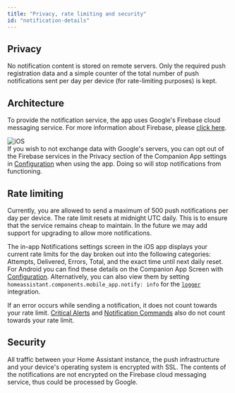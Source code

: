 ```yaml
---
title: "Privacy, rate limiting and security"
id: "notification-details"
---
```


## Privacy

No notification content is stored on remote servers. Only the required push registration data and a simple counter of the total number of push notifications sent per day per device (for rate-limiting purposes) is kept.

## Architecture
To provide the notification service, the app uses Google's Firebase cloud messaging service. For more information about Firebase, please [click here](https://firebase.google.com/docs/cloud-messaging).

![iOS](/assets/iOS.svg)<br />
If you wish to not exchange data with Google's servers, you can opt out of the Firebase services in the Privacy section of the Companion App settings in [Configuration](https://my.home-assistant.io/redirect/config/) when using the app. Doing so will stop notifications from functioning.  

## Rate limiting

Currently, you are allowed to send a maximum of 500 push notifications per day per device. The rate limit resets at midnight UTC daily. This is to ensure that the service remains cheap to maintain. In the future we may add support for upgrading to allow more notifications.

The in-app Notifications settings screen in the iOS app displays your current rate limits for the day broken out into the following categories: Attempts, Delivered, Errors, Total, and the exact time until next daily reset. For Android you can find these details on the Companion App Screen with [Configuration](https://my.home-assistant.io/redirect/config/). Alternatively, you can also view them by setting `homeassistant.components.mobile_app.notify: info` for the [`logger`](https://www.home-assistant.io/integrations/logger/) integration.

If an error occurs while sending a notification, it does not count towards your rate limit. [Critical Alerts](critical.md) and [Notification Commands](commands.md) also do not count towards your rate limit.


## Security

All traffic between your Home Assistant instance, the push infrastructure and your device's operating system is encrypted with SSL. The contents of the notifications are not encrypted on the Firebase cloud messaging service, thus could be processed by Google.
